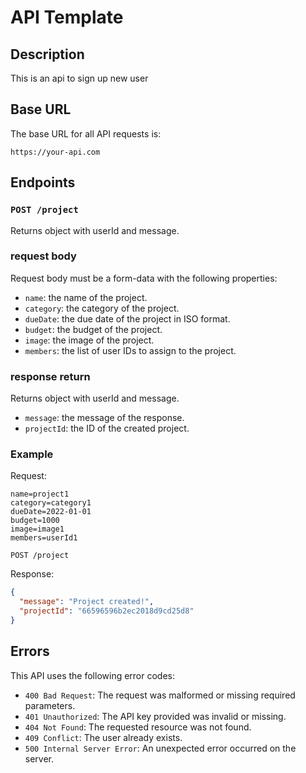 # API Template

## Description

This is an api to sign up new user

## Base URL

The base URL for all API requests is:

`https://your-api.com`

## Endpoints

### `POST /project`

Returns object with userId and message.

### request body

Request body must be a form-data with the following properties:

- `name`: the name of the project.
- `category`: the category of the project.
- `dueDate`: the due date of the project in ISO format.
- `budget`: the budget of the project.
- `image`: the image of the project.
- `members`: the list of user IDs to assign to the project.

### response return

Returns object with userId and message.

- `message`: the message of the response.
- `projectId`: the ID of the created project.



### Example

Request:

```form-data
name=project1
category=category1
dueDate=2022-01-01
budget=1000
image=image1
members=userId1
```

```
POST /project
```

Response:

```json
{
  "message": "Project created!",
  "projectId": "66596596b2ec2018d9cd25d8"
}

```

## Errors

This API uses the following error codes:

- `400 Bad Request`: The request was malformed or missing required parameters.
- `401 Unauthorized`: The API key provided was invalid or missing.
- `404 Not Found`: The requested resource was not found.
- `409 Conflict`: The user already exists.
- `500 Internal Server Error`: An unexpected error occurred on the server.
